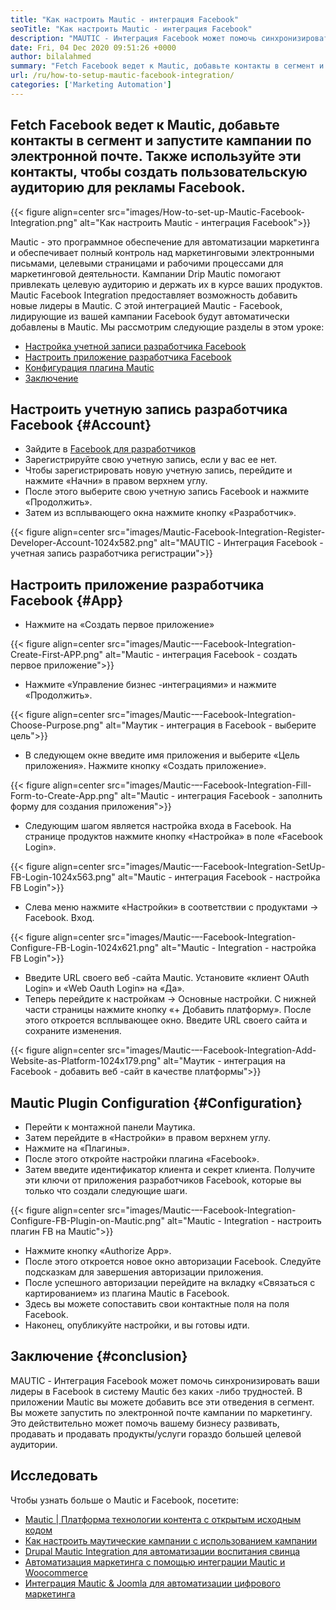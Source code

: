 ```yaml
---
title: "Как настроить Mautic - интеграция Facebook" 
seoTitle: "Как настроить Mautic - интеграция Facebook" 
description: "MAUTIC - Интеграция Facebook может помочь синхронизировать ваши лиды Facebook в систему Mautic без каких -либо трудностей, а затем использовать их в маркетинговых кампаниях." 
date: Fri, 04 Dec 2020 09:51:26 +0000
author: bilalahmed
summary: "Fetch Facebook ведет к Mautic, добавьте контакты в сегмент и запустите электронные кампании. Также используйте эти контакты, чтобы создать пользовательскую аудиторию для рекламы Facebook." 
url: /ru/how-to-setup-mautic-facebook-integration/
categories: ['Marketing Automation']
---
```


## Fetch Facebook ведет к Mautic, добавьте контакты в сегмент и запустите кампании по электронной почте. Также используйте эти контакты, чтобы создать пользовательскую аудиторию для рекламы Facebook.

{{< figure align=center src="images/How-to-set-up-Mautic-Facebook-Integration.png" alt="Как настроить Mautic - интеграция Facebook">}}

Mautic - это программное обеспечение для автоматизации маркетинга и обеспечивает полный контроль над маркетинговыми электронными письмами, целевыми страницами и рабочими процессами для маркетинговой деятельности. Кампании Drip Mautic помогают привлекать целевую аудиторию и держать их в курсе ваших продуктов. Mautic Facebook Integration предоставляет возможность добавить новые лидеры в Mautic. С этой интеграцией Mautic - Facebook, лидирующие из вашей кампании Facebook будут автоматически добавлены в Mautic.
Мы рассмотрим следующие разделы в этом уроке:
  * [Настройка учетной записи разработчика Facebook][1]
  * [Настроить приложение разработчика Facebook][2]
  * [Конфигурация плагина Mautic][3]
  * [Заключение][4]

## Настроить учетную запись разработчика Facebook {#Account}
  * Зайдите в [Facebook для разработчиков][5]
  * Зарегистрируйте свою учетную запись, если у вас ее нет.
  * Чтобы зарегистрировать новую учетную запись, перейдите и нажмите «Начни» в правом верхнем углу.
  * После этого выберите свою учетную запись Facebook и нажмите «Продолжить».
  * Затем из всплывающего окна нажмите кнопку «Разработчик».

{{< figure align=center src="images/Mautic-Facebook-Integration-Register-Developer-Account-1024x582.png" alt="MAUTIC - Интеграция Facebook - учетная запись разработчика регистрации">}}


## Настроить приложение разработчика Facebook {#App}
  * Нажмите на «Создать первое приложение»

{{< figure align=center src="images/Mautic-–-Facebook-Integration-Create-First-APP.png" alt="Mautic - интеграция Facebook - создать первое приложение">}}

  * Нажмите «Управление бизнес -интеграциями» и нажмите «Продолжить».

{{< figure align=center src="images/Mautic-–-Facebook-Integration-Choose-Purpose.png" alt="Маутик - интеграция в Facebook - выберите цель">}}

  * В следующем окне введите имя приложения и выберите «Цель приложения». Нажмите кнопку «Создать приложение».

{{< figure align=center src="images/Mautic-–-Facebook-Integration-Fill-Form-to-Create-App.png" alt="Mautic - интеграция Facebook - заполнить форму для создания приложения">}}

  * Следующим шагом является настройка входа в Facebook. На странице продуктов нажмите кнопку «Настройка» в поле «Facebook Login».

{{< figure align=center src="images/Mautic-–-Facebook-Integration-SetUp-FB-Login-1024x563.png" alt="Mautic - интеграция Facebook - настройка FB Login">}}

  * Слева меню нажмите «Настройки» в соответствии с продуктами -> Facebook. Вход.

{{< figure align=center src="images/Mautic-–-Facebook-Integration-Configure-FB-Login-1024x621.png" alt="Mautic - Integration - настройка FB Login">}}

  * Введите URL своего веб -сайта Mautic. Установите «клиент OAuth Login» и «Web Oauth Login» на «Да».
  * Теперь перейдите к настройкам -> Основные настройки. С нижней части страницы нажмите кнопку «+ Добавить платформу». После этого откроется всплывающее окно. Введите URL своего сайта и сохраните изменения.

{{< figure align=center src="images/Mautic-–-Facebook-Integration-Add-Website-as-Platform-1024x179.png" alt="Маутик - интеграция на Facebook - добавить веб -сайт в качестве платформы">}}


## Mautic Plugin Configuration {#Configuration}
  * Перейти к монтажной панели Маутика.
  * Затем перейдите в «Настройки» в правом верхнем углу.
  * Нажмите на «Плагины».
  * После этого откройте настройки плагина «Facebook».
  * Затем введите идентификатор клиента и секрет клиента. Получите эти ключи от приложения разработчиков Facebook, которые вы только что создали следующие шаги.

{{< figure align=center src="images/Mautic-–-Facebook-Integration-Configure-FB-Plugin-on-Mautic.png" alt="Mautic - Integration - настроить плагин FB на Mautic">}}

  * Нажмите кнопку «Authorize App».
  * После этого откроется новое окно авторизации Facebook. Следуйте подсказкам для завершения авторизации приложения.
  * После успешного авторизации перейдите на вкладку «Связаться с картированием» из плагина Mautic в Facebook.
  * Здесь вы можете сопоставить свои контактные поля на поля Facebook.
  * Наконец, опубликуйте настройки, и вы готовы идти.

## Заключение {#conclusion}
MAUTIC - Интеграция Facebook может помочь синхронизировать ваши лидеры в Facebook в систему Mautic без каких -либо трудностей. В приложении Mautic вы можете добавить все эти отведения в сегмент. Вы можете запустить по электронной почте кампании по маркетингу. Это действительно может помочь вашему бизнесу развивать, продавать и продавать продукты/услуги гораздо большей целевой аудитории.

## Исследовать
Чтобы узнать больше о Mautic и Facebook, посетите:
  * [Mautic | Платформа технологии контента с открытым исходным кодом][6]
  * [Как настроить маутические кампании с использованием кампании][7]
  * [Drupal Mautic Integration для автоматизации воспитания свинца][8]
  * [Автоматизация маркетинга с помощью интеграции Mautic и Woocommerce][9]
  * [Интеграция Mautic & Joomla для автоматизации цифрового маркетинга][10]

  
[1]: #account
[2]: #app
[3]: #configuration
[4]: #conclusion
[5]: https://developers.facebook.com/docs/apps#register
[6]: https://products.containerize.com/marketing-automation/mautic
[7]: https://blog.containerize.com/marketing-automation/how-to-setup-marketing-campaigns-using-mautic-campaign-builder/
[8]: https://blog.containerize.com/content-management/drupal-tutorial-automate-lead-growth-with-drupal-mautic/
[9]: https://blog.containerize.com/blogging/marketing-automation-using-mautic-and-wordpress-woocommerce/
[10]: https://blog.containerize.com/content-management/integrate-mautic-with-joomla-for-marketing-automation/

